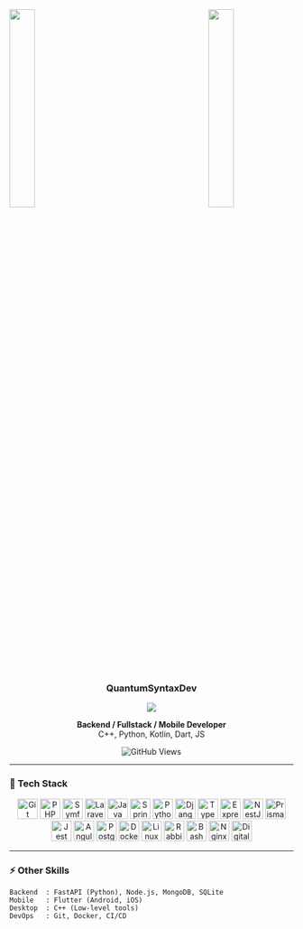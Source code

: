 <img align="left" src="https://user-images.githubusercontent.com/65187002/144930161-2f783401-8d27-4fdf-a2f7-cc0ba32f1f1f.gif" width="30%">
<img align="right" src="https://user-images.githubusercontent.com/65187002/144930161-2f783401-8d27-4fdf-a2f7-cc0ba32f1f1f.gif" width="30%">

<br clear="both">

<h3 align="center">QuantumSyntaxDev</h3>

<p align="center">
  <img src="https://readme-typing-svg.herokuapp.com/?lines=Yoooooooooooooooo;Welcome+to+my+profile!;Have+a+look+around!&font=Fira%20Code&color=%23A39EEC&center=true&width=280&height=50" />
</p>

<p align="center">
  <b>Backend / Fullstack / Mobile Developer</b><br>
  C++, Python, Kotlin, Dart, JS
</p>

<p align="center">
  <img src="https://komarev.com/ghpvc/?username=QuantumSyntaxDev&color=grey" alt="GitHub Views" />
</p>

---

### 🚀 Tech Stack
<p align="center">
  <a href="https://git-scm.com/"><img src="https://skillicons.dev/icons?i=git&theme=dark" width="36" height="36" alt="Git" /></a>
  <a href="https://www.php.net/"><img src="https://skillicons.dev/icons?i=php&theme=dark" width="36" height="36" alt="PHP" /></a>
  <a href="https://symfony.com/"><img src="https://skillicons.dev/icons?i=symfony&theme=dark" width="36" height="36" alt="Symfony" /></a>
  <a href="https://laravel.com/"><img src="https://skillicons.dev/icons?i=laravel&theme=dark" width="36" height="36" alt="Laravel" /></a>
  <a href="https://www.oracle.com/java/"><img src="https://skillicons.dev/icons?i=java&theme=dark" width="36" height="36" alt="Java" /></a>
  <a href="https://spring.io/"><img src="https://skillicons.dev/icons?i=spring" width="36" height="36" alt="Spring" /></a>
  <a href="https://www.python.org/"><img src="https://skillicons.dev/icons?i=py" width="36" height="36" alt="Python" /></a>
  <a href="https://www.djangoproject.com/"><img src="https://skillicons.dev/icons?i=django&theme=dark" width="36" height="36" alt="Django" /></a>
  <a href="https://www.typescriptlang.org/"><img src="https://skillicons.dev/icons?i=ts" width="36" height="36" alt="TypeScript" /></a>
  <a href="https://expressjs.com/"><img src="https://skillicons.dev/icons?i=express&theme=dark" width="36" height="36" alt="Express" /></a>
  <a href="https://nestjs.com/"><img src="https://skillicons.dev/icons?i=nest&theme=dark" width="36" height="36" alt="NestJS" /></a>
  <a href="https://www.prisma.io"><img src="https://skillicons.dev/icons?i=prisma&theme=dark" width="36" height="36" alt="Prisma" /></a>
  <a href="https://jestjs.io/"><img src="https://skillicons.dev/icons?i=jest&theme=dark" width="36" height="36" alt="Jest" /></a>
  <a href="https://angular.dev/"><img src="https://skillicons.dev/icons?i=angular&theme=dark" width="36" height="36" alt="Angular" /></a>
  <a href="https://www.postgresql.org/"><img src="https://skillicons.dev/icons?i=postgres&theme=dark" width="36" height="36" alt="PostgreSQL" /></a>
  <a href="https://www.docker.com/"><img src="https://skillicons.dev/icons?i=docker" width="36" height="36" alt="Docker" /></a>
  <a href="https://www.linux.org"><img src="https://skillicons.dev/icons?i=linux" width="36" height="36" alt="Linux" /></a>
  <a href="https://www.rabbitmq.com"><img src="https://skillicons.dev/icons?i=rabbitmq&theme=dark" width="36" height="36" alt="RabbitMQ" /></a>
  <a href="https://www.gnu.org/software/bash/"><img src="https://skillicons.dev/icons?i=bash&theme=dark" width="36" height="36" alt="Bash" /></a>
  <a href="https://nginx.org/"><img src="https://skillicons.dev/icons?i=nginx&theme=dark" width="36" height="36" alt="Nginx" /></a>
  <a href="https://www.digitalocean.com"><img src="https://raw.githubusercontent.com/danielcranney/readme-generator/main/public/icons/skills/digitalocean-colored.svg" width="36" height="36" alt="Digital Ocean" /></a>
</p>

---

### ⚡ Other Skills
```plaintext
Backend  : FastAPI (Python), Node.js, MongoDB, SQLite
Mobile   : Flutter (Android, iOS)
Desktop  : C++ (Low-level tools)
DevOps   : Git, Docker, CI/CD 

